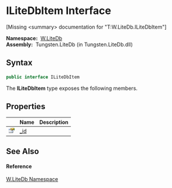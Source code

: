 ILiteDbItem Interface
=====================
  
[Missing &lt;summary> documentation for "T:W.LiteDb.ILiteDbItem"]


  **Namespace:**  [W.LiteDb][1]  
  **Assembly:**  Tungsten.LiteDb (in Tungsten.LiteDb.dll)

Syntax
------

```csharp
public interface ILiteDbItem
```

The **ILiteDbItem** type exposes the following members.


Properties
----------

                   | Name     | Description 
------------------ | -------- | ----------- 
![Public property] | [_id][2] |             


See Also
--------

#### Reference
[W.LiteDb Namespace][1]  

[1]: ../README.md
[2]: _id.md
[3]: ../../_icons/Help.png
[Public property]: ../../_icons/pubproperty.gif "Public property"